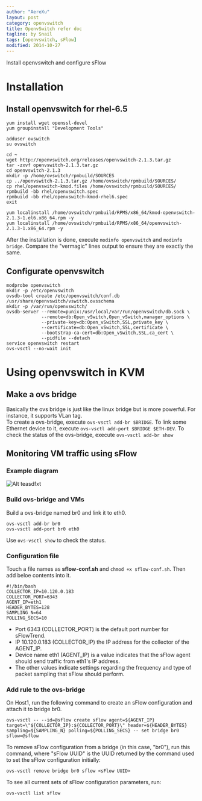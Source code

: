 ```yaml
---
author: "AereXu"
layout: post
category: openvswitch
title: OpenvSwitch refer doc
tagline: by Snail
tags: [openvswitch, sFlow]
modified: 2014-10-27
---
```


Install openvswitch and configure sFlow

<!--more-->

# Installation  

## Install openvswitch for rhel-6.5

    yum install wget openssl-devel
    yum groupinstall "Development Tools"

    adduser ovswitch
    su ovswitch

    cd ~
    wget http://openvswitch.org/releases/openvswitch-2.1.3.tar.gz
    tar -zxvf openvswitch-2.1.3.tar.gz
    cd openvswitch-2.1.3
    mkdir -p /home/ovswitch/rpmbuild/SOURCES
    cp ../openvswitch-2.1.3.tar.gz /home/ovswitch/rpmbuild/SOURCES/
    cp rhel/openvswitch-kmod.files /home/ovswitch/rpmbuild/SOURCES/
    rpmbuild -bb rhel/openvswitch.spec
    rpmbuild -bb rhel/openvswitch-kmod-rhel6.spec
    exit

    yum localinstall /home/ovswitch/rpmbuild/RPMS/x86_64/kmod-openvswitch-2.1.3-1.el6.x86_64.rpm -y
    yum localinstall /home/ovswitch/rpmbuild/RPMS/x86_64/openvswitch-2.1.3-1.x86_64.rpm -y

After the installation is done, execute `modinfo openvswitch` and `modinfo bridge`. Compare the "vermagic" lines output to ensure they are exactly the same.  

## Configurate openvswitch
    
    modprobe openvswitch
    mkdir -p /etc/openvswitch
    ovsdb-tool create /etc/openvswitch/conf.db /usr/share/openvswitch/vswitch.ovsschema
    mkdir -p /var/run/openvswitch/ 
    ovsdb-server --remote=punix:/usr/local/var/run/openvswitch/db.sock \
                 --remote=db:Open_vSwitch,Open_vSwitch,manager_options \
                 --private-key=db:Open_vSwitch,SSL,private_key \
                 --certificate=db:Open_vSwitch,SSL,certificate \
                 --bootstrap-ca-cert=db:Open_vSwitch,SSL,ca_cert \
                 --pidfile --detach
    service openvswitch restart
    ovs-vsctl --no-wait init

# Using openvswitch in KVM  

## Make a ovs bridge  
Basically the ovs bridge is just like the linux bridge but is more powerful. For instance, it supports VLan tag.  
To create a ovs-bridge, execute `ovs-vsctl add-br $BRIDGE`. To link some Ethernet device to it, execute `ovs-vsctl add-port $BRIDGE $ETH-DEV`. 
To check the status of the ovs-bridge, execute `ovs-vsctl add-br show`  

## Monitoring VM traffic using sFlow  

### Example diagram  
![Alt teasdfxt](http://openvswitch.org/support/config-cookbooks/sflow/sflow-setup.png)  

### Build ovs-bridge and VMs  
Build a ovs-bridge named br0 and link it to eth0.  

    ovs-vsctl add-br br0
    ovs-vsctl add-port br0 eth0
    
Use `ovs-vsctl show` to check the status.

### Configuration file  
Touch a file names as __sflow-conf.sh__ and `chmod +x sflow-conf.sh`. Then add beloe contents into it.

    #!/bin/bash
    COLLECTOR_IP=10.120.0.183
    COLLECTOR_PORT=6343
    AGENT_IP=eth1
    HEADER_BYTES=128
    SAMPLING_N=64
    POLLING_SECS=10

* Port 6343 (COLLECTOR_PORT) is the default port number for sFlowTrend.  
* IP 10.120.0.183 (COLLECTOR_IP) the IP address for the collector of the AGENT_IP. 
* Device name eth1 (AGENT_IP) is a value indicates that the sFlow agent should send traffic from eth1's IP address. 
* The other values indicate settings regarding the frequency and type of packet sampling that sFlow should perform.    

### Add rule to the ovs-bridge  
On Host1, run the following command to create an sFlow configuration and attach it to bridge br0.

    ovs-vsctl -- --id=@sflow create sflow agent=${AGENT_IP} target=\"${COLLECTOR_IP}:${COLLECTOR_PORT}\" header=${HEADER_BYTES} sampling=${SAMPLING_N} polling=${POLLING_SECS} -- set bridge br0 sflow=@sflow
To remove sFlow configuration from a bridge (in this case, "br0"), run this command, where "sFlow UUID" is the UUID returned by the command used to set the sFlow configuration initially:

    ovs-vsctl remove bridge br0 sflow <sFlow UUID>

To see all current sets of sFlow configuration parameters, run:

    ovs-vsctl list sflow
    
